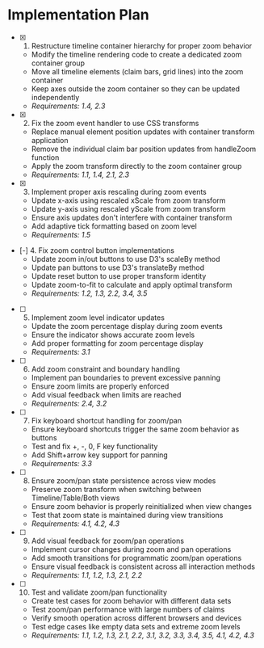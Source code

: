 # Implementation Plan

- [x] 1. Restructure timeline container hierarchy for proper zoom behavior
  - Modify the timeline rendering code to create a dedicated zoom container group
  - Move all timeline elements (claim bars, grid lines) into the zoom container
  - Keep axes outside the zoom container so they can be updated independently
  - _Requirements: 1.4, 2.3_

- [x] 2. Fix the zoom event handler to use CSS transforms
  - Replace manual element position updates with container transform application
  - Remove the individual claim bar position updates from handleZoom function
  - Apply the zoom transform directly to the zoom container group
  - _Requirements: 1.1, 1.4, 2.1, 2.3_

- [x] 3. Implement proper axis rescaling during zoom events
  - Update x-axis using rescaled xScale from zoom transform
  - Update y-axis using rescaled yScale from zoom transform
  - Ensure axis updates don't interfere with container transform
  - Add adaptive tick formatting based on zoom level
  - _Requirements: 1.5_

- [-] 4. Fix zoom control button implementations
  - Update zoom in/out buttons to use D3's scaleBy method
  - Update pan buttons to use D3's translateBy method
  - Update reset button to use proper transform identity
  - Update zoom-to-fit to calculate and apply optimal transform
  - _Requirements: 1.2, 1.3, 2.2, 3.4, 3.5_

- [ ] 5. Implement zoom level indicator updates
  - Update the zoom percentage display during zoom events
  - Ensure the indicator shows accurate zoom levels
  - Add proper formatting for zoom percentage display
  - _Requirements: 3.1_

- [ ] 6. Add zoom constraint and boundary handling
  - Implement pan boundaries to prevent excessive panning
  - Ensure zoom limits are properly enforced
  - Add visual feedback when limits are reached
  - _Requirements: 2.4, 3.2_

- [ ] 7. Fix keyboard shortcut handling for zoom/pan
  - Ensure keyboard shortcuts trigger the same zoom behavior as buttons
  - Test and fix +, -, 0, F key functionality
  - Add Shift+arrow key support for panning
  - _Requirements: 3.3_

- [ ] 8. Ensure zoom/pan state persistence across view modes
  - Preserve zoom transform when switching between Timeline/Table/Both views
  - Ensure zoom behavior is properly reinitialized when view changes
  - Test that zoom state is maintained during view transitions
  - _Requirements: 4.1, 4.2, 4.3_

- [ ] 9. Add visual feedback for zoom/pan operations
  - Implement cursor changes during zoom and pan operations
  - Add smooth transitions for programmatic zoom/pan operations
  - Ensure visual feedback is consistent across all interaction methods
  - _Requirements: 1.1, 1.2, 1.3, 2.1, 2.2_

- [ ] 10. Test and validate zoom/pan functionality
  - Create test cases for zoom behavior with different data sets
  - Test zoom/pan performance with large numbers of claims
  - Verify smooth operation across different browsers and devices
  - Test edge cases like empty data sets and extreme zoom levels
  - _Requirements: 1.1, 1.2, 1.3, 2.1, 2.2, 3.1, 3.2, 3.3, 3.4, 3.5, 4.1, 4.2, 4.3_